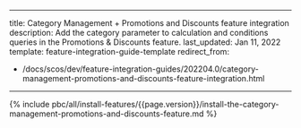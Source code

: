   
---
title: Category Management + Promotions and Discounts feature integration
description: Add the category parameter to calculation and conditions queries in the Promotions & Discounts feature.
last_updated: Jan 11, 2022
template: feature-integration-guide-template
redirect_from:
  - /docs/scos/dev/feature-integration-guides/202204.0/category-management-promotions-and-discounts-feature-integration.html
---
{% include pbc/all/install-features/{{page.version}}/install-the-category-management-promotions-and-discounts-feature.md %} <!-- To edit, see /_includes/pbc/all/install-features/202204.0/install-the-category-management-promotions-and-discounts-feature.md -->
